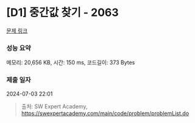 # [D1] 중간값 찾기 - 2063 

[문제 링크](https://swexpertacademy.com/main/code/problem/problemDetail.do?contestProbId=AV5QPsXKA2UDFAUq) 

### 성능 요약

메모리: 20,656 KB, 시간: 150 ms, 코드길이: 373 Bytes

### 제출 일자

2024-07-03 22:01



> 출처: SW Expert Academy, https://swexpertacademy.com/main/code/problem/problemList.do